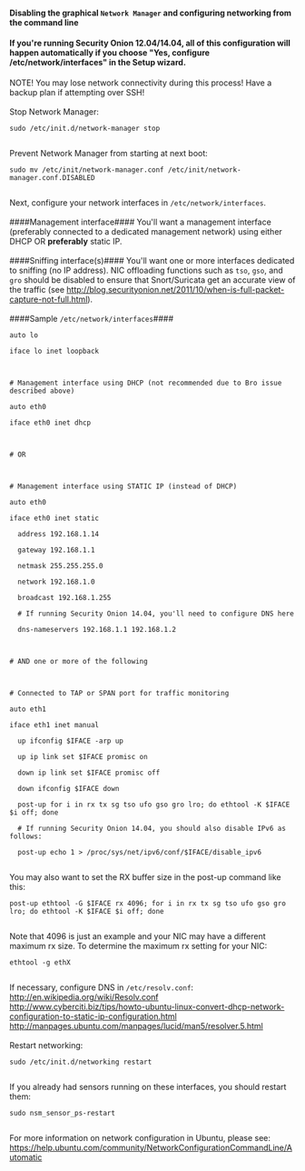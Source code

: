 #### Disabling the graphical `Network Manager` and configuring networking from the command line ####

#### If you're running Security Onion 12.04/14.04, all of this configuration will happen automatically if you choose "Yes, configure /etc/network/interfaces" in the Setup wizard. ####

NOTE! You may lose network connectivity during this process! Have a backup plan if attempting over SSH!<br>
<br>
Stop Network Manager:<br>
<pre><code>sudo /etc/init.d/network-manager stop<br>
</code></pre>
Prevent Network Manager from starting at next boot:<br>
<pre><code>sudo mv /etc/init/network-manager.conf /etc/init/network-manager.conf.DISABLED<br>
</code></pre>
Next, configure your network interfaces in `/etc/network/interfaces`.<br>
<br>
####Management interface####
You'll want a management interface (preferably connected to a dedicated management network) using either DHCP OR <b>preferably</b> static IP.  <br>
<br>
####Sniffing interface(s)####
You'll want one or more interfaces dedicated to sniffing (no IP address).  NIC offloading functions such as `tso`, `gso`, and `gro` should be disabled to ensure that Snort/Suricata get an accurate view of the traffic (see <a href='http://blog.securityonion.net/2011/10/when-is-full-packet-capture-not-full.html'><a href='http://blog.securityonion.net/2011/10/when-is-full-packet-capture-not-full.html'>http://blog.securityonion.net/2011/10/when-is-full-packet-capture-not-full.html</a></a>).<br>
<br>
####Sample `/etc/network/interfaces`####
<pre><code>auto lo<br>
iface lo inet loopback<br>
<br>
# Management interface using DHCP (not recommended due to Bro issue described above)<br>
auto eth0<br>
iface eth0 inet dhcp<br>
<br>
# OR <br>
<br>
# Management interface using STATIC IP (instead of DHCP)<br>
auto eth0<br>
iface eth0 inet static<br>
  address 192.168.1.14<br>
  gateway 192.168.1.1<br>
  netmask 255.255.255.0<br>
  network 192.168.1.0<br>
  broadcast 192.168.1.255<br>
  # If running Security Onion 14.04, you'll need to configure DNS here<br>
  dns-nameservers 192.168.1.1 192.168.1.2<br>
<br>
# AND one or more of the following<br>
<br>
# Connected to TAP or SPAN port for traffic monitoring<br>
auto eth1<br>
iface eth1 inet manual<br>
  up ifconfig $IFACE -arp up<br>
  up ip link set $IFACE promisc on<br>
  down ip link set $IFACE promisc off<br>
  down ifconfig $IFACE down<br>
  post-up for i in rx tx sg tso ufo gso gro lro; do ethtool -K $IFACE $i off; done<br>
  # If running Security Onion 14.04, you should also disable IPv6 as follows:<br>
  post-up echo 1 &gt; /proc/sys/net/ipv6/conf/$IFACE/disable_ipv6<br>
</code></pre>

You may also want to set the RX buffer size in the post-up command like this:<br>
<pre><code>post-up ethtool -G $IFACE rx 4096; for i in rx tx sg tso ufo gso gro lro; do ethtool -K $IFACE $i off; done<br>
</code></pre>
Note that 4096 is just an example and your NIC may have a different maximum rx size.  To determine the maximum rx setting for your NIC:<br>
<pre><code>ethtool -g ethX<br>
</code></pre>

If necessary, configure DNS in `/etc/resolv.conf`:<br>
<a href='http://en.wikipedia.org/wiki/Resolv.conf'>http://en.wikipedia.org/wiki/Resolv.conf</a><br>
<a href='http://www.cyberciti.biz/tips/howto-ubuntu-linux-convert-dhcp-network-configuration-to-static-ip-configuration.html'>http://www.cyberciti.biz/tips/howto-ubuntu-linux-convert-dhcp-network-configuration-to-static-ip-configuration.html</a><br>
<a href='http://manpages.ubuntu.com/manpages/lucid/man5/resolver.5.html'>http://manpages.ubuntu.com/manpages/lucid/man5/resolver.5.html</a><br>
<br>
Restart networking:<br>
<pre><code>sudo /etc/init.d/networking restart<br>
</code></pre>

If you already had sensors running on these interfaces, you should restart them:<br>
<pre><code>sudo nsm_sensor_ps-restart<br>
</code></pre>

For more information on network configuration in Ubuntu, please see:<br>
<a href='https://help.ubuntu.com/community/NetworkConfigurationCommandLine/Automatic'><a href='https://help.ubuntu.com/community/NetworkConfigurationCommandLine/Automatic'>https://help.ubuntu.com/community/NetworkConfigurationCommandLine/Automatic</a></a>